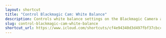 ```yaml
---
layout: shortcut
title: "Control Blackmagic Cam: White Balance"
description: Controls white balance settings on the Blackmagic Camera app for iOS
slug: control-blackmagic-cam-white-balance
shortcut_url: https://www.icloud.com/shortcuts/cf4e94340d3d497fbf37cbcc1c33f702
---
```

